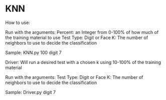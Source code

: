 # KNN
How to use:

Run with the arguments:
Percent: an Integer from 0-100% of how much of the training material to use
Test Type: Digit or Face
K: The number of neighbors to use to decide the classification

Sample:
KNN.py 100 digit 7


Driver: Will run a desired test with a chosen k using 10-100% of the training material

Run with the arguments:
Test Type: Digit or Face
K: The number of neighbors to use to decide the classification

Sample:
Driver.py digit 7
